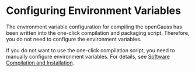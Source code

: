 # Configuring Environment Variables<a name="EN-US_TOPIC_0241496986"></a>

The environment variable configuration for compiling the openGauss has been written into the one-click compilation and packaging script. Therefore, you do not need to configure the environment variables.

If you do not want to use the one-click compilation script, you need to manually configure environment variables. For details, see  [Software Compilation and Installation](software-compilation-and-installation.md).

